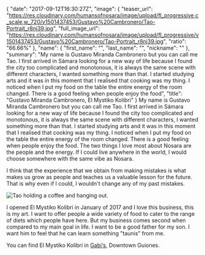 {
  "date": "2017-09-12T16:30:27Z",
  "image": {
    "teaser_url": "https://res.cloudinary.com/humansofnosara/image/upload/fl_progressive,c_scale,w_720/v1501437453/Gustavo%20Cambronero/Tao-Portrait_r8nj39.jpg",
    "full_image_url": "https://res.cloudinary.com/humansofnosara/image/upload/fl_progressive/v1501437453/Gustavo%20Cambronero/Tao-Portrait_r8nj39.jpg",
    "ratio": "66.66%"
  },
  "name": {
    "first_name": "",
    "last_name": "",
    "nickname": ""
  },
  "summary": "My name is Gustavo Miranda Cambronero but you can call me Tao. I first arrived in Sámara looking for a new way of life because I found the city too complicated and monotonous, it is always the same scene with different characters, I wanted something more than that. I started studying arts and it was in this moment that I realised that cooking was my thing. I noticed when I put my food on the table the entire energy of the room changed. There is a good feeling when people enjoy the food",
  "title": "Gustavo Miranda Cambronero, El Mystiko Kolibri"
}
My name is Gustavo Miranda Cambronero but you can call me Tao. I first arrived in Sámara looking for a new way of life because I found the city too complicated and monotonous, it is always the same scene with different characters, I wanted something more than that. I started studying arts and it was in this moment that I realised that cooking was my thing. I noticed when I put my food on the table the entire energy of the room changed. There is a good feeling when people enjoy the food. The two things I love most about Nosara are the people and the energy. If I could live anywhere in the world, I would choose somewhere with the same vibe as Nosara.

<p>I think that the experience that we obtain from making mistakes is what makes us grow as people and teaches us a valuable lesson for the future. That is why even if I could, I wouldn't change any of my past mistakes.</p>
<img src="https://res.cloudinary.com/humansofnosara/image/upload/fl_progressive/v1502838534/Gustavo%20Cambronero/Tao-Full_rim2sw.jpg" sizes="100vw" srcset="https://res.cloudinary.com/humansofnosara/image/upload/fl_progressive/v1502838534/Gustavo%20Cambronero/Tao-Full_rim2sw.jpg 1000w, https://res.cloudinary.com/humansofnosara/image/upload/fl_progressive,c_scale,w_720/v1502838534/Gustavo%20Cambronero/Tao-Full_rim2sw.jpg 720w" alt="Tao holding a coffee and hanging out."> 
<p>I opened El Mystiko Kolibri in January of 2017 and I love this business, this is my art. I want to offer people a wide variety of food to cater to the range of diets which people have here. But my business comes second when compared to my main goal in life. I want to be a good father for my son. I want him to feel that he can learn something "taunis" from me.</p>

You can find El Mystiko Kolibri in [Gabi‘s](https://www.nosara.com/listings/gabis-play/), Downtown Guiones.